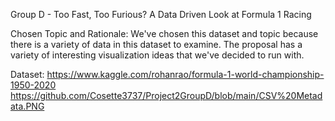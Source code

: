 Group D - Too Fast, Too Furious? A Data Driven Look at Formula 1 Racing

Chosen Topic and Rationale: We've chosen this dataset and topic because there is a variety of data in this dataset to examine. The proposal has a variety of interesting visualization ideas that we've decided to run with.

Dataset: https://www.kaggle.com/rohanrao/formula-1-world-championship-1950-2020
https://github.com/Cosette3737/Project2GroupD/blob/main/CSV%20Metadata.PNG
